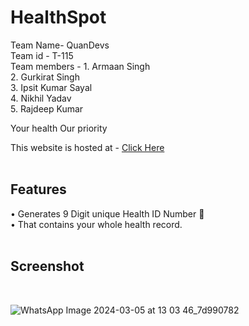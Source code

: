 
# HealthSpot 

Team Name- QuanDevs <br>
Team id - T-115 <br>
Team members - 1. Armaan Singh <br>
               2. Gurkirat Singh <br>
               3. Ipsit Kumar Sayal <br>
               4. Nikhil Yadav <br>
               5. Rajdeep Kumar <br>

               
 Your health Our priority 
 <br>

This website is hosted at - [Click Here](https://myhealthspot.netlify.app/)
<br>
<br>

## Features
• Generates 9 Digit unique Health ID Number 🪪 <br>
• That contains your whole health record.
<br>
<br>

## Screenshot
<br>

![WhatsApp Image 2024-03-05 at 13 03 46_7d990782](https://github.com/iarmaansingh/HealthSpot/assets/141659365/696f9577-381c-47c2-ac5d-98468f4f8327)






